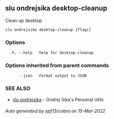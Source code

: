 ## slu ondrejsika desktop-cleanup

Clean up desktop

```
slu ondrejsika desktop-cleanup [flags]
```

### Options

```
  -h, --help   help for desktop-cleanup
```

### Options inherited from parent commands

```
      --json   Format output to JSON
```

### SEE ALSO

* [slu ondrejsika](slu_ondrejsika.md)	 - Ondrej Sika's Personal Utils

###### Auto generated by spf13/cobra on 15-Mar-2022
